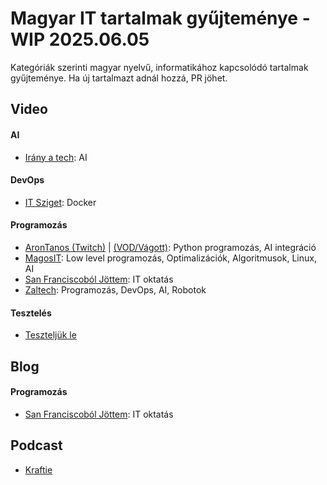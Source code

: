 # Magyar IT tartalmak gyűjteménye - WIP 2025.06.05
Kategóriák szerinti magyar nyelvű, informatikához kapcsolódó tartalmak gyűjteménye. 
Ha új tartalmazt adnál hozzá, PR jöhet.

## Video

#### AI
* [Irány a tech](https://www.youtube.com/@iranyatech): AI

#### DevOps
* [IT Sziget](https://www.youtube.com/@itsziget): Docker

#### Programozás
* [AronTanos (Twitch)](https://www.twitch.tv/arontanos) | [(VOD/Vágott)](https://youtube.com/@tokeletlenek): Python programozás, AI integráció
* [MagosIT](https://www.youtube.com/u9vata): Low level programozás, Optimalizációk, Algoritmusok, Linux, AI
* [San Franciscoból Jöttem](https://www.youtube.com/@SanFranciscobolJottem): IT oktatás
* [Zaltech](https://www.youtube.com/channel/UC589h_ID3IbOv5eg4W5T5dQ): Programozás, DevOps, AI, Robotok
  
#### Tesztelés 
* [Teszteljük le](https://www.youtube.com/@teszteljukle)

## Blog

#### Programozás
* [San Franciscoból Jöttem](https://sanfranciscoboljottem.com/): IT oktatás

## Podcast
* [Kraftie](https://www.youtube.com/playlist?list=PLizGWkRVv6IzkUFsvXpIX6lDFwreUPS-l)
